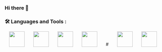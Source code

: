 ### Hi there 👋




### :hammer_and_wrench: Languages and Tools :

<div style="display:flex;justify-content:space-around;align-items: flex-end;">
<img src="https://th.bing.com/th/id/Rb3e6202f5356edebd8c8205623eef0f1?rik=2tDqbcLpDFguLg&riu=http%3A%2F%2Fwww.shadowandy.net%2Fwp%2Fwp-content%2Fuploads%2Fdocker.png&ehk=d2o4OLvE5SZOjrajjCgOCdzXQ9xmehUy6vTEhPPFi3c%3D&risl=&pid=ImgRaw" width="50px" />
<img src="https://upload.wikimedia.org/wikipedia/commons/thumb/1/18/C_Programming_Language.svg/1200px-C_Programming_Language.svg.png" width="50px" />
<img src="https://upload.wikimedia.org/wikipedia/commons/thumb/1/18/ISO_C%2B%2B_Logo.svg/1200px-ISO_C%2B%2B_Logo.svg.png" width="50px" />
<img src="https://cdn.jsdelivr.net/gh/devicons/devicon/icons/nginx/nginx-original.svg" width="50px"/>
# <img src="https://cdn-icons-png.flaticon.com/512/2111/2111288.png" width="50px"/>
 <img src="https://cdn-icons-png.flaticon.com/512/919/919837.png" width="50px"/>

</div>
